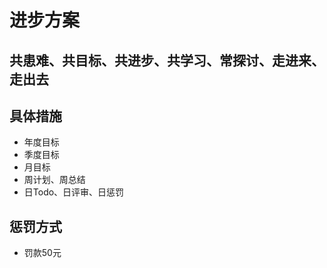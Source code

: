 # 进步方案

## 共患难、共目标、共进步、共学习、常探讨、走进来、走出去

## 具体措施

* 年度目标
* 季度目标
* 月目标
* 周计划、周总结
* 日Todo、日评审、日惩罚

## 惩罚方式

* 罚款50元

